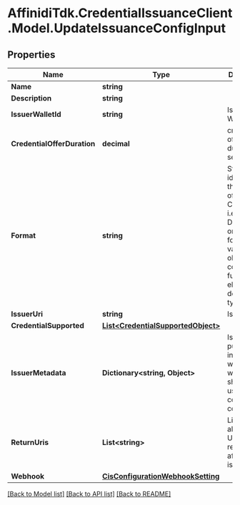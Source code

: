 # AffinidiTdk.CredentialIssuanceClient.Model.UpdateIssuanceConfigInput

## Properties

Name | Type | Description | Notes
------------ | ------------- | ------------- | -------------
**Name** | **string** |  | [optional] 
**Description** | **string** |  | [optional] 
**IssuerWalletId** | **string** | Issuer Wallet id | [optional] 
**CredentialOfferDuration** | **decimal** | credential offer duration in second | [optional] 
**Format** | **string** | String identifying the format of this Credential, i.e., ldp_vc. Depending on the format value, the object contains further elements defining the type | [optional] 
**IssuerUri** | **string** | Issuer URI | [optional] 
**CredentialSupported** | [**List&lt;CredentialSupportedObject&gt;**](CredentialSupportedObject.md) |  | [optional] 
**IssuerMetadata** | **Dictionary&lt;string, Object&gt;** | Issuer public information wallet may want to show to user during consent confirmation | [optional] 
**ReturnUris** | **List&lt;string&gt;** | List of allowed URIs to be returned to after issuance | [optional] 
**Webhook** | [**CisConfigurationWebhookSetting**](CisConfigurationWebhookSetting.md) |  | [optional] 

[[Back to Model list]](../README.md#documentation-for-models) [[Back to API list]](../README.md#documentation-for-api-endpoints) [[Back to README]](../README.md)

